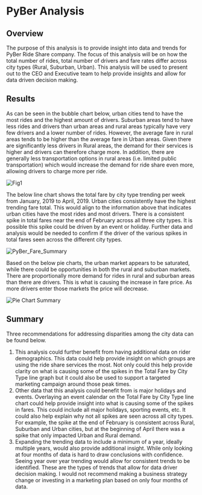 # PyBer Analysis 

## Overview 
The purpose of this analysis is to provide insight into data and trends for PyBer Ride Share company. The focus of this analysis will be on how the total number of rides, total number of drivers and fare rates differ across city types (Rural, Suburban, Urban). This analysis will be used to present out to the CEO and Executive team to help provide insights and allow for data driven decision making. 

## Results 
As can be seen in the bubble chart below, urban cities tend to have the most rides and the highest amount of drivers. Suburban areas tend to have less rides and drivers than urban areas and rural areas typically have very few drivers and a lower number of rides. However, the average fare in rural areas tends to be higher than the average fare in Urban areas. Given there are significantly less drivers in Rural areas, the demand for their services is higher and drivers can therefore charge more. In addition, there are generally less transportation options in rural areas (i.e. limited public transportation) which would increase the demand for ride share even more, allowing drivers to charge more per ride. 

![Fig1](https://user-images.githubusercontent.com/91712554/141660452-7f3047ec-41a9-41fc-b178-eeed05e2abea.png)

The below line chart shows the total fare by city type trending per week from January, 2019 to April, 2019. Urban cities consistently have the highest trending fare total. This would align to the information above that indicates urban cities have the most rides and most drivers. There is a consistent spike in total fares near the end of February across all three city types. It is possible this spike could be driven by an event or holiday. Further data and analysis would be needed to confirm if the driver of the various spikes in total fares seen across the different city types. 

![PyBer_Fare_Summary](https://user-images.githubusercontent.com/91712554/141660457-ecd6b617-bc61-444b-a996-209c30d5ec49.png)

Based on the below pie charts, the urban market appears to be saturated, while there could be opportunities in both the rural and suburban markets. There are proportionally more demand for rides in rural and suburban areas than there are drivers. This is what is causing the increase in fare price. As more drivers enter those markets the price will decrease. 

![Pie Chart Summary](https://user-images.githubusercontent.com/91712554/141660489-00435017-8542-4852-85be-53e46c5aeaff.png)

## Summary
Three recommendations for addressing disparities among the city data can be found below. 
1. This analysis could further benefit from having additional data on rider demographics. This data could help provide insight on which groups are using the ride share services the most. Not only could this help provide clarity on what is causing some of the spikes in the Total Fare by City Type line graph but it could also be used to support a targeted marketing campaign around those peak times. 
2. Other data that this analysis could benefit from is major holidays and events. Overlaying an event calendar on the Total Fare by City Type line chart could help provide insight into what is causing some of the spikes in fares. This could include all major holidays, sporting events, etc. It could also help explain why not all spikes are seen across all city types. For example, the spike at the end of February is consistent across Rural, Suburban and Urban cities, but at the beginning of April there was a spike that only impacted Urban and Rural demand. 
3. Expanding the trending data to include a minimum of a year, ideally multiple years, would also provide additional insight. While only looking at four months of data is hard to draw conclusions with confidence. Seeing year over year trending would allow for consistent trends to be identified. These are the types of trends that allow for data driver decision making. I would not recommend making a business strategy change or investing in a marketing plan based on only four months of data. 
